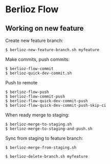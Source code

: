 # Berlioz Flow

## Working on new feature
Create new feature branch:
```
$ berlioz-new-feature-branch.sh myfeature
```

Make commits, push commits:
```
$ berlioz-flow-commit
$ berlioz-quick-dev-commit.sh
```

Push to remote
```
$ berlioz-flow-push
$ berlioz-flow-commit-push
$ berlioz-flow-quick-dev-commit-push
$ berlioz-flow-quick-dev-commit-push-skip-ci
```

When ready merge to staging:
```
$ berlioz-merge-to-staging.sh
$ berlioz-merge-to-staging-and-push.sh
```

Sync from staging to feature branch:
```
$ berlioz-merge-from-staging.sh
```

```
$ berlioz-delete-branch.sh myfeature
```
